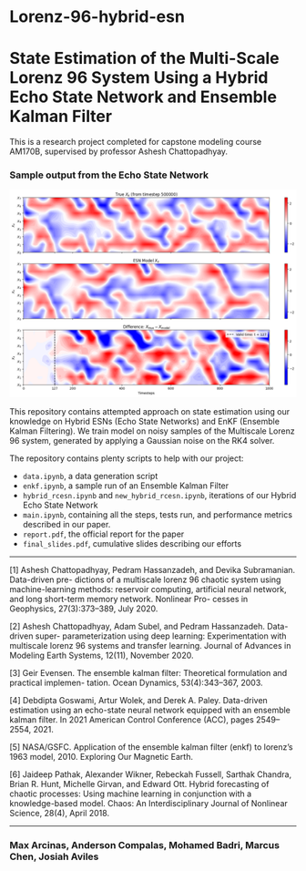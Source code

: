 # Lorenz-96-hybrid-esn

# State Estimation of the Multi-Scale Lorenz 96 System Using a Hybrid Echo State Network and Ensemble Kalman Filter

This is a research project completed for capstone modeling course AM170B, supervised by professor Ashesh Chattopadhyay.

### Sample output from the Echo State Network

![Sample output for ESN model](ESN-output.png)

This repository contains attempted approach on state estimation using our knowledge on Hybrid ESNs (Echo State Networks) and EnKF (Ensemble Kalman Filtering). We train model on noisy samples of the Multiscale Lorenz 96 system, generated by applying a Gaussian noise on the RK4 solver. 

The repository contains plenty scripts to help with our project:
- `data.ipynb`, a data generation script
- `enkf.ipynb`, a sample run of an Ensemble Kalman Filter
- `hybrid_rcesn.ipynb` and `new_hybrid_rcesn.ipynb`, iterations of our Hybrid Echo State Network
- `main.ipynb`, containing all the steps, tests run, and performance metrics described in our paper.
- `report.pdf`, the official report for the paper
- `final_slides.pdf`, cumulative slides describing our efforts

---

[1] Ashesh Chattopadhyay, Pedram Hassanzadeh, and Devika Subramanian. Data-driven pre-
dictions of a multiscale lorenz 96 chaotic system using machine-learning methods: reservoir
computing, artificial neural network, and long short-term memory network. Nonlinear Pro-
cesses in Geophysics, 27(3):373–389, July 2020.

[2] Ashesh Chattopadhyay, Adam Subel, and Pedram Hassanzadeh. Data-driven super-
parameterization using deep learning: Experimentation with multiscale lorenz 96 systems
and transfer learning. Journal of Advances in Modeling Earth Systems, 12(11), November
2020.

[3] Geir Evensen. The ensemble kalman filter: Theoretical formulation and practical implemen-
tation. Ocean Dynamics, 53(4):343–367, 2003.

[4] Debdipta Goswami, Artur Wolek, and Derek A. Paley. Data-driven estimation using an
echo-state neural network equipped with an ensemble kalman filter. In 2021 American
Control Conference (ACC), pages 2549–2554, 2021.

[5] NASA/GSFC. Application of the ensemble kalman filter (enkf) to lorenz’s 1963 model,
2010. Exploring Our Magnetic Earth.

[6] Jaideep Pathak, Alexander Wikner, Rebeckah Fussell, Sarthak Chandra, Brian R. Hunt,
Michelle Girvan, and Edward Ott. Hybrid forecasting of chaotic processes: Using machine
learning in conjunction with a knowledge-based model. Chaos: An Interdisciplinary Journal
of Nonlinear Science, 28(4), April 2018.

---

### Max Arcinas, Anderson Compalas, Mohamed Badri, Marcus Chen, Josiah Aviles

